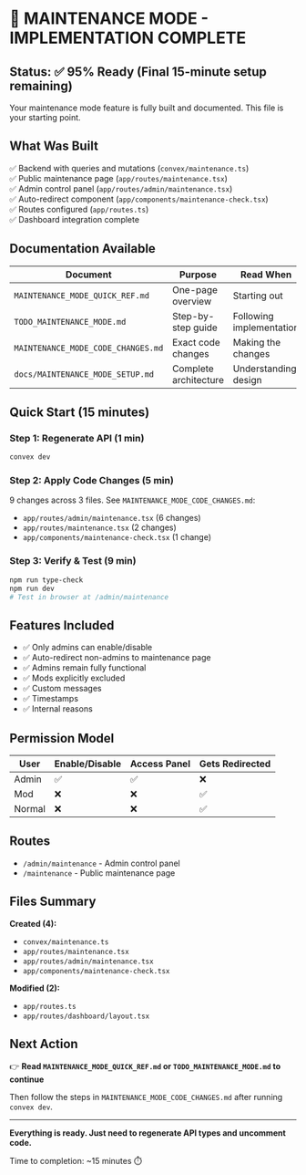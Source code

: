 # 🎯 MAINTENANCE MODE - IMPLEMENTATION COMPLETE

## Status: ✅ 95% Ready (Final 15-minute setup remaining)

Your maintenance mode feature is fully built and documented. This file is your starting point.

## What Was Built

✅ Backend with queries and mutations (`convex/maintenance.ts`)  
✅ Public maintenance page (`app/routes/maintenance.tsx`)  
✅ Admin control panel (`app/routes/admin/maintenance.tsx`)  
✅ Auto-redirect component (`app/components/maintenance-check.tsx`)  
✅ Routes configured (`app/routes.ts`)  
✅ Dashboard integration complete  

## Documentation Available

| Document | Purpose | Read When |
|----------|---------|-----------|
| `MAINTENANCE_MODE_QUICK_REF.md` | One-page overview | Starting out |
| `TODO_MAINTENANCE_MODE.md` | Step-by-step guide | Following implementation |
| `MAINTENANCE_MODE_CODE_CHANGES.md` | Exact code changes | Making the changes |
| `docs/MAINTENANCE_MODE_SETUP.md` | Complete architecture | Understanding design |

## Quick Start (15 minutes)

### Step 1: Regenerate API (1 min)
```bash
convex dev
```

### Step 2: Apply Code Changes (5 min)
9 changes across 3 files. See `MAINTENANCE_MODE_CODE_CHANGES.md`:
- `app/routes/admin/maintenance.tsx` (6 changes)
- `app/routes/maintenance.tsx` (2 changes)
- `app/components/maintenance-check.tsx` (1 change)

### Step 3: Verify & Test (9 min)
```bash
npm run type-check
npm run dev
# Test in browser at /admin/maintenance
```

## Features Included

- ✅ Only admins can enable/disable
- ✅ Auto-redirect non-admins to maintenance page
- ✅ Admins remain fully functional
- ✅ Mods explicitly excluded
- ✅ Custom messages
- ✅ Timestamps
- ✅ Internal reasons

## Permission Model

| User | Enable/Disable | Access Panel | Gets Redirected |
|------|---|---|---|
| Admin | ✅ | ✅ | ❌ |
| Mod | ❌ | ❌ | ✅ |
| Normal | ❌ | ❌ | ✅ |

## Routes

- `/admin/maintenance` - Admin control panel
- `/maintenance` - Public maintenance page

## Files Summary

**Created (4):**
- `convex/maintenance.ts`
- `app/routes/maintenance.tsx`
- `app/routes/admin/maintenance.tsx`
- `app/components/maintenance-check.tsx`

**Modified (2):**
- `app/routes.ts`
- `app/routes/dashboard/layout.tsx`

## Next Action

👉 **Read `MAINTENANCE_MODE_QUICK_REF.md` or `TODO_MAINTENANCE_MODE.md` to continue**

Then follow the steps in `MAINTENANCE_MODE_CODE_CHANGES.md` after running `convex dev`.

---

**Everything is ready. Just need to regenerate API types and uncomment code.**

Time to completion: ~15 minutes ⏱️
